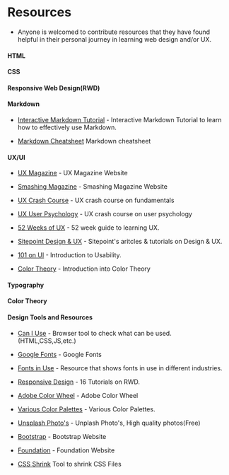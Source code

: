 # Resources

* Anyone is welcomed to contribute resources that they have found helpful in their personal journey in learning web design and/or UX.

#### HTML

#### CSS

#### Responsive Web Design(RWD)

#### Markdown

* [Interactive Markdown Tutorial](http://markdowntutorial.com/) - Interactive Markdown Tutorial to learn how to effectively use Markdown.

* [Markdown Cheatsheet](http://nestacms.com/docs/creating-content/markdown-cheat-sheet) Markdown cheatsheet

#### UX/UI

* [UX Magazine](http://www.uxmag.com) - UX Magazine Website

* [Smashing Magazine](http://www.smashingmagazine.com) - Smashing Magazine Website

* [UX Crash Course](http://thehipperelement.com/post/75476711614/ux-crash-course-31-fundamentals) - UX crash course on fundamentals

* [UX User Psychology](http://thehipperelement.com/post/87574750438/ux-crash-course-user-psychology) - UX crash course on user psychology

* [52 Weeks of UX](http://52weeksofux.com/tagged/week_1) - 52 week guide to learning UX.

* [Sitepoint Design & UX](http://www.sitepoint.com/design-ux/) - Sitepoint's aritcles & tutorials on Design & UX.

* [101 on UI](http://www.nngroup.com/articles/usability-101-introduction-to-usability/) - Introduction to Usability.

* [Color Theory](http://www.colormatters.com/color-and-design/basic-color-theory) - Introduction into Color Theory

#### Typography

#### Color Theory

#### Design Tools and Resources

* [Can I Use](http://caniuse.com/) - Browser tool to check what can be used. (HTML,CSS,JS,etc.)

* [Google Fonts](http://www.google.com/fonts) - Google Fonts 

* [Fonts in Use](http://fontsinuse.com/) - Resource that shows fonts in use in different industries.

* [Responsive Design](http://www.creativebloq.com/netmag/16-really-useful-responsive-design-tutorials-71410085) - 16 Tutorials on RWD.

* [Adobe Color Wheel](https://color.adobe.com/create/color-wheel/) - Adobe Color Wheel

* [Various Color Palettes](http://www.dtelepathy.com/blog/inspiration/beautiful-color-palettes-for-your-next-web-project) - Various Color Palettes.

* [Unsplash Photo's](https://unsplash.com/) - Unplash Photo's, High quality photos(Free)

* [Bootstrap](http://getbootstrap.com/) - Bootstrap Website

* [Foundation](http://foundation.zurb.com/) - Foundation Website

* [CSS Shrink](http://cssshrink.com/) Tool to shrink CSS Files
